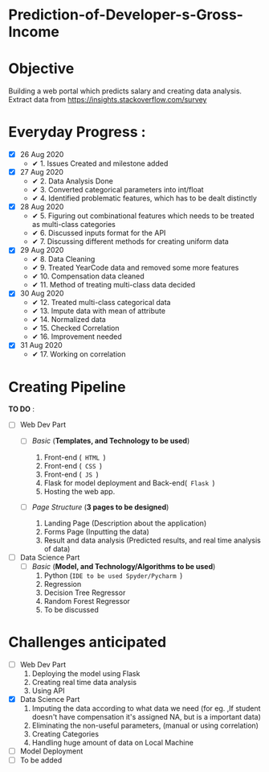 # Prediction-of-Developer-s-Gross-Income
# Objective
Building a web portal which predicts salary and creating data analysis. 
Extract data from https://insights.stackoverflow.com/survey

# Everyday Progress :
- [x] 26 Aug 2020
  - ✔ 1. Issues Created and milestone added
- [x] 27 Aug 2020
  - ✔ 2. Data Analysis Done
  - ✔ 3. Converted categorical parameters into int/float 
  - ✔ 4. Identified problematic features, which has to be dealt distinctly
- [x] 28 Aug 2020
  - ✔ 5. Figuring out combinational features which needs to be treated as multi-class categories
  - ✔ 6. Discussed inputs format for the API
  - ✔ 7. Discussing different methods for creating uniform data
- [x] 29 Aug 2020
  - ✔ 8. Data Cleaning 
  - ✔ 9. Treated YearCode data and removed some more features
  - ✔ 10. Compensation data cleaned
  - ✔ 11. Method of treating multi-class data decided
- [x] 30 Aug 2020
  - ✔ 12. Treated multi-class categorical data 
  - ✔ 13. Impute data with mean of attribute
  - ✔ 14. Normalized data
  - ✔ 15. Checked Correlation 
  - ✔ 16. Improvement needed
- [x] 31 Aug 2020
  - ✔ 17. Working on correlation 
  
# Creating Pipeline
**TO DO** :
- [ ] Web Dev Part
  - [ ] _Basic_ (**Templates, and Technology to be used**)
    1. Front-end (<code> HTML </code>)
    2. Front-end (<code> CSS </code>)
    3. Front-end (<code> JS  </code>)
    4. Flask for model deployment and Back-end(<code> Flask </code>)
    5. Hosting the web app.
    
  - [ ] _Page Structure_ (**3 pages to be designed**)
    1. Landing Page (Description about the application)
    2. Forms Page (Inputting the data)
    3. Result and data analysis (Predicted results, and real time analysis of data)
    
- [ ] Data Science Part
  - [ ] _Basic_ (**Model, and Technology/Algorithms to be used**)
    1. Python (<code>IDE to be used Spyder/Pycharm </code>)
    2. Regression 
    3. Decision Tree Regressor 
    4. Random Forest Regressor
    5. To be discussed
    
# Challenges anticipated
- [ ] Web Dev Part
    1. Deploying the model using Flask
    2. Creating real time data analysis 
    3. Using API
- [x] Data Science Part
    1. Imputing the data according to what data we need (for eg. ,If student doesn't have compensation it's assigned NA, but is a important data)
    2. Eliminating the non-useful parameters, (manual or using correlation)
    3. Creating Categories
    4. Handling huge amount of data on Local Machine
- [ ] Model Deployment
- [ ] To be added
